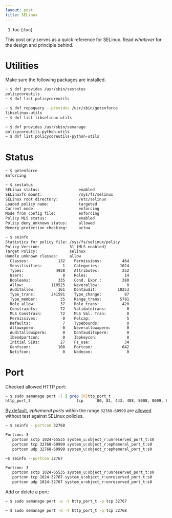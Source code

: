 ```yaml
---
layout: post
title: SELinux
---
```


1. toc
{:toc}

This post only serves as a quick reference for SELinux. Read *whatever* for the design and principle behind.

# Utilities #

Make sure the following packages are installed.

```bash
~ $ dnf provides /usr/sbin/sestatus
policycoreutils
~ $ dnf list policycoreutils

~ $ dnf repoquery --provides /usr/sbin/getenforce
libselinux-utils
~ $ dnf list libselinux-utils

~ $ dnf provides /usr/sbin/semanage
policycoreutils-python-utils
~ $ dnf list policycoreutils-python-utils
```

# Status #

```bash
~ $ getenforce
Enforcing

~ $ sestatus
SELinux status:                 enabled
SELinuxfs mount:                /sys/fs/selinux
SELinux root directory:         /etc/selinux
Loaded policy name:             targeted
Current mode:                   enforcing
Mode from config file:          enforcing
Policy MLS status:              enabled
Policy deny_unknown status:     allowed
Memory protection checking:     actua

~ $ seinfo
Statistics for policy file: /sys/fs/selinux/policy
Policy Version:             31 (MLS enabled)
Target Policy:              selinux
Handle unknown classes:     allow
  Classes:             132    Permissions:         464
  Sensitivities:         1    Categories:         1024
  Types:              4938    Attributes:          252
  Users:                 8    Roles:                14
  Booleans:            335    Cond. Expr.:         380
  Allow:            110525    Neverallow:            0
  Auditallow:          161    Dontaudit:         10253
  Type_trans:       241591    Type_change:          87
  Type_member:          35    Range_trans:        5781
  Role allow:           37    Role_trans:          420
  Constraints:          72    Validatetrans:         0
  MLS Constrain:        72    MLS Val. Tran:         0
  Permissives:           0    Polcap:                5
  Defaults:              7    Typebounds:            0
  Allowxperm:            0    Neverallowxperm:       0
  Auditallowxperm:       0    Dontauditxperm:        0
  Ibendportcon:          0    Ibpkeycon:             0
  Initial SIDs:         27    Fs_use:               34
  Genfscon:            108    Portcon:             642
  Netifcon:              0    Nodecon:               0
```

# Port #

Checked allowed HTTP port:

```bash
~ $ sudo semanage port -l | grep [h]ttp_port_t
http_port_t                    tcp      80, 81, 443, 488, 8008, 8009, 8443, 9000
```

[By default](https://access.redhat.com/solutions/3236651), *ephemeral ports* within the range `32768-60999` are [allowed](https://selinux.tycho.nsa.narkive.com/HQcSiIcp/rfc-https-bugzilla-redhat-com-show-bug-cgi-id-1174405) without test against SELinux policies.

```bash
~ $ seinfo --portcon 32768

Portcon: 3
   portcon sctp 1024-65535 system_u:object_r:unreserved_port_t:s0
   portcon tcp 32768-60999 system_u:object_r:ephemeral_port_t:s0
   portcon udp 32768-60999 system_u:object_r:ephemeral_port_t:s0

~$ seinfo --portcon 32767

Portcon: 3
   portcon sctp 1024-65535 system_u:object_r:unreserved_port_t:s0
   portcon tcp 1024-32767 system_u:object_r:unreserved_port_t:s0
   portcon udp 1024-32767 system_u:object_r:unreserved_port_t:s0
```

Add or delete a port:

```bash
~ $ sudo semanage port -a -t http_port_t -p tcp 32767

~ $ sudo semanage port -d -t http_port_t -p tcp 32768
```
